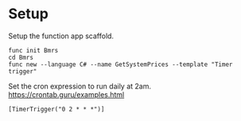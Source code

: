 # Setup
Setup the function app scaffold.
```
func init Bmrs
cd Bmrs
func new --language C# --name GetSystemPrices --template "Timer trigger"
```

Set the cron expression to run daily at 2am.  
https://crontab.guru/examples.html  
```
[TimerTrigger("0 2 * * *")]
```



